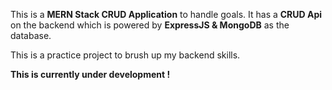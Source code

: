 This is a <b>MERN Stack CRUD Application</b> to handle goals. It has a <b>CRUD Api</b> on the backend which is powered by <b>ExpressJS & MongoDB</b> as the database.

This is a practice project to brush up my backend skills.

<b>This is currently under development !</b>
